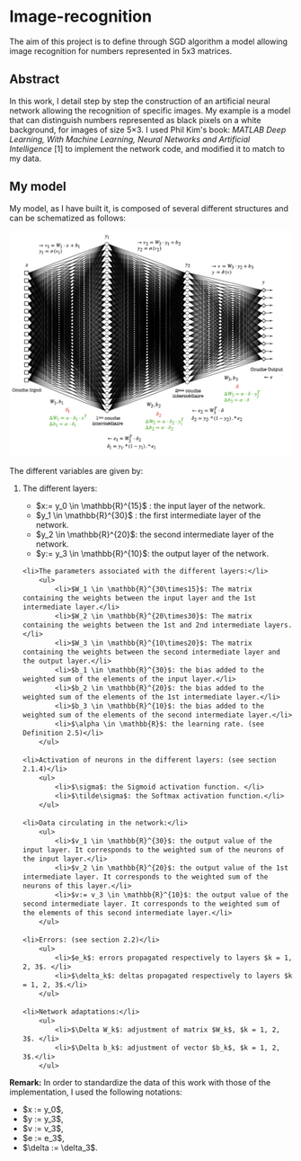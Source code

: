 # Image-recognition
The aim of this project is to define through SGD algorithm a model allowing image recognition for numbers represented in 5x3 matrices.

## Abstract
In this work, I detail step by step the construction of an artificial neural network allowing the recognition of specific images. 
My example is a model that can distinguish numbers represented as black pixels on a white background, for images of size 5×3. 
I used Phil Kim's book: *MATLAB Deep Learning, With Machine Learning, Neural Networks and Artificial Intelligence* [1] to implement the network code, and modified it to match to my data.

## My model
My model, as I have built it, is composed of several different structures and can be schematized as follows:

![Representation of my neural network.](https://github.com/vsliki/Image-recognition/blob/main/NN.png)

The different variables are given by: 

<ol>
    <li>The different layers:</li>
        <ul> 
            <li>$x:= y_0 \in \mathbb{R}^{15}$ : the input layer of the network.</li>
            <li>$y_1 \in \mathbb{R}^{30}$ : the first intermediate layer of the network.</li>
            <li>$y_2 \in \mathbb{R}^{20}$: the second intermediate layer of the network.</li>
            <li>$y:= y_3 \in \mathbb{R}^{10}$: the output layer of the network.</li>
        </ul>
  
    <li>The parameters associated with the different layers:</li>
        <ul>
            <li>$W_1 \in \mathbb{R}^{30\times15}$: The matrix containing the weights between the input layer and the 1st intermediate layer.</li>
            <li>$W_2 \in \mathbb{R}^{20\times30}$: The matrix containing the weights between the 1st and 2nd intermediate layers.</li>
            <li>$W_3 \in \mathbb{R}^{10\times20}$: The matrix containing the weights between the second intermediate layer and the output layer.</li>
            <li>$b_1 \in \mathbb{R}^{30}$: the bias added to the weighted sum of the elements of the input layer.</li>
            <li>$b_2 \in \mathbb{R}^{20}$: the bias added to the weighted sum of the elements of the 1st intermediate layer.</li>
            <li>$b_3 \in \mathbb{R}^{10}$: the bias added to the weighted sum of the elements of the second intermediate layer.</li>
            <li>$\alpha \in \mathbb{R}$: the learning rate. (see Definition 2.5)</li>
        </ul>

    <li>Activation of neurons in the different layers: (see section 2.1.4)</li>
        <ul>
            <li>$\sigma$: the Sigmoid activation function. </li>
            <li>$\tilde\sigma$: the Softmax activation function.</li>
        </ul>

    <li>Data circulating in the network:</li>
        <ul>
            <li>$v_1 \in \mathbb{R}^{30}$: the output value of the input layer. It corresponds to the weighted sum of the neurons of the input layer.</li>
            <li>$v_2 \in \mathbb{R}^{20}$: the output value of the 1st intermediate layer. It corresponds to the weighted sum of the neurons of this layer.</li>
            <li>$v:= v_3 \in \mathbb{R}^{10}$: the output value of the second intermediate layer. It corresponds to the weighted sum of the elements of this second intermediate layer.</li>
        </ul>

    <li>Errors: (see section 2.2)</li>
        <ul>
            <li>$e_k$: errors propagated respectively to layers $k = 1, 2, 3$. </li>
            <li>$\delta_k$: deltas propagated respectively to layers $k = 1, 2, 3$.</li>
        </ul>

    <li>Network adaptations:</li>
        <ul>
            <li>$\Delta W_k$: adjustment of matrix $W_k$, $k = 1, 2, 3$. </li>
            <li>$\Delta b_k$: adjustment of vector $b_k$, $k = 1, 2, 3$.</li>
        </ul>
</ol>

**Remark:** In order to standardize the data of this work with those of the implementation, I used the following notations:
<ul>
  <li>$x := y_0$,</li>
  <li>$y := y_3$,</li>
  <li>$v := v_3$,</li>
  <li>$e := e_3$,</li>
  <li>$\delta := \delta_3$.</li>
</ul>


